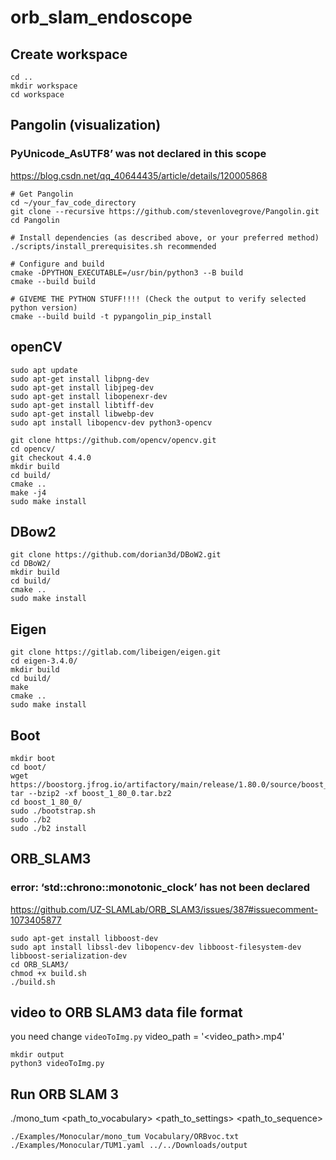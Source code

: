 # orb_slam_endoscope

## Create workspace
```
cd ..
mkdir workspace
cd workspace
```

## Pangolin (visualization)

### PyUnicode_AsUTF8’ was not declared in this scope
https://blog.csdn.net/qq_40644435/article/details/120005868

```
# Get Pangolin
cd ~/your_fav_code_directory
git clone --recursive https://github.com/stevenlovegrove/Pangolin.git
cd Pangolin

# Install dependencies (as described above, or your preferred method)
./scripts/install_prerequisites.sh recommended

# Configure and build
cmake -DPYTHON_EXECUTABLE=/usr/bin/python3 --B build
cmake --build build

# GIVEME THE PYTHON STUFF!!!! (Check the output to verify selected python version)
cmake --build build -t pypangolin_pip_install

```

## openCV
```
sudo apt update
sudo apt-get install libpng-dev
sudo apt-get install libjpeg-dev
sudo apt-get install libopenexr-dev
sudo apt-get install libtiff-dev
sudo apt-get install libwebp-dev
sudo apt install libopencv-dev python3-opencv

git clone https://github.com/opencv/opencv.git
cd opencv/
git checkout 4.4.0
mkdir build
cd build/
cmake ..
make -j4
sudo make install
```

## DBow2
```
git clone https://github.com/dorian3d/DBoW2.git
cd DBoW2/
mkdir build
cd build/
cmake ..
sudo make install
```

## Eigen

```
git clone https://gitlab.com/libeigen/eigen.git
cd eigen-3.4.0/
mkdir build
cd build/
make
cmake ..
sudo make install
```

## Boot
```
mkdir boot
cd boot/
wget https://boostorg.jfrog.io/artifactory/main/release/1.80.0/source/boost_1_80_0.tar.bz2
tar --bzip2 -xf boost_1_80_0.tar.bz2
cd boost_1_80_0/
sudo ./bootstrap.sh
sudo ./b2
sudo ./b2 install
```

## ORB_SLAM3

### error: ‘std::chrono::monotonic_clock’ has not been declared
https://github.com/UZ-SLAMLab/ORB_SLAM3/issues/387#issuecomment-1073405877

```
sudo apt-get install libboost-dev
sudo apt install libssl-dev libopencv-dev libboost-filesystem-dev libboost-serialization-dev
cd ORB_SLAM3/
chmod +x build.sh
./build.sh 
```

## video to ORB SLAM3 data file format
you need change `videoToImg.py` 
video_path = '<video_path>.mp4'

```
mkdir output
python3 videoToImg.py
```

## Run ORB SLAM 3

./mono_tum <path_to_vocabulary> <path_to_settings> <path_to_sequence>
```
./Examples/Monocular/mono_tum Vocabulary/ORBvoc.txt ./Examples/Monocular/TUM1.yaml ../../Downloads/output
```

